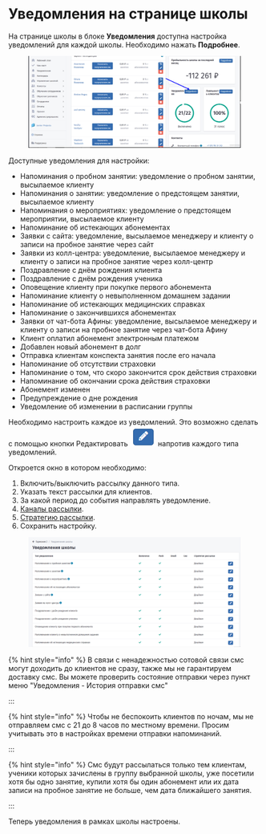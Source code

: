 # Уведомления на странице школы

На странице школы в блоке **Уведомления** доступна настройка уведомлений для каждой школы. Необходимо нажать **Подробнее**.

<figure><img src="../.gitbook/assets/image (1) (1) (1) (1) (1) (1) (1).png" alt=""><figcaption></figcaption></figure>

Доступные уведомления для настройки:

* Напоминания о пробном занятии: уведомление о пробном занятии, высылаемое клиенту
* Напоминания о занятии: уведомление о предстоящем занятии, высылаемое клиенту
* Напоминания о мероприятиях: уведомление о предстоящем мероприятии, высылаемое клиенту
* Напоминание об истекающих абонементах
* Заявки с сайта: уведомление, высылаемое менеджеру и клиенту о записи на пробное занятие через сайт
* Заявки из колл-центра: уведомление, высылаемое менеджеру и клиенту о записи на пробное занятие через колл-центр
* Поздравление с днём рождения клиента
* Поздравление с днём рождения ученика
* Оповещение клиенту при покупке первого абонемента
* Напоминание клиенту о невыполненном домашнем задании
* Напоминание об истекающих медицинских справках
* Напоминание о закончившихся абонементах
* Заявки от чат-бота Афины: уведомление, высылаемое менеджеру и клиенту о записи на пробное занятие через чат-бота Афину
* Клиент оплатил абонемент электронным платежом
* Добавлен новый абонемент в долг
* Отправка клиентам конспекта занятия после его начала
* Напоминание об отсутствии страховки
* Напоминание о том, что скоро закончится срок действия страховки
* Напоминание об окончании срока действия страховки
* Абонемент изменен
* Предупреждение о дне рождения
* Уведомление об изменении в расписании группы

Необходимо настроить каждое из уведомлений. Это возможно сделать с помощью кнопки Редактировать <img src="../.gitbook/assets/image (1) (1) (1) (1) (1) (1) (1) (1).png" alt="" data-size="original"> напротив каждого типа уведомлений.

Откроется окно в котором необходимо: &#x20;

1. Включить/выключить рассылку данного типа.
2. Указать текст рассылки для клиентов.
3. За какой период до события направлять уведомление.
4. [Каналы рассылки](https://informa.gitbook.io/education-erp/uvedomleniya/kanaly-rassylok).
5. [Стратегию рассылки](https://informa.gitbook.io/education-erp/uvedomleniya/strategiya-rassylki).
6. Сохранить настройку.

<figure><img src="../.gitbook/assets/image (2) (1) (1) (1) (1).png" alt=""><figcaption></figcaption></figure>

{% hint style="info" %}
В связи с ненадежностью сотовой связи смс могут доходить до клиентов не сразу, также мы не гарантируем доставку смс. Вы можете проверить состояние отправки через пункт меню "Уведомления - История отправки смс"

:::

{% hint style="info" %}
Чтобы не беспокоить клиентов по ночам, мы не отправляем смс c 21 до 8 часов по местному времени. Просим учитывать это в настройках времени отправки напоминаний.

:::

{% hint style="info" %}
Смс будут рассылаться только тем клиентам, ученики которых зачислены в группу выбранной школы, уже посетили хотя бы одно занятие, купили хотя бы один абонемент или их дата записи на пробное занятие не больше, чем дата ближайшего занятия.

:::

Теперь уведомления в рамках школы настроены.

